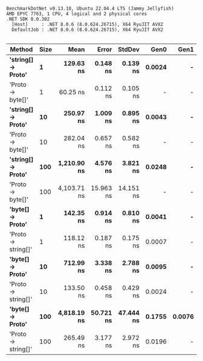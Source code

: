 ```

BenchmarkDotNet v0.13.10, Ubuntu 22.04.4 LTS (Jammy Jellyfish)
AMD EPYC 7763, 1 CPU, 4 logical and 2 physical cores
.NET SDK 8.0.302
  [Host]     : .NET 8.0.6 (8.0.624.26715), X64 RyuJIT AVX2
  DefaultJob : .NET 8.0.6 (8.0.624.26715), X64 RyuJIT AVX2


```
| Method             | Size | Mean        | Error     | StdDev    | Gen0   | Gen1   | Allocated |
|------------------- |----- |------------:|----------:|----------:|-------:|-------:|----------:|
| **&#39;string[] → Proto&#39;** | **1**    |   **129.63 ns** |  **0.148 ns** |  **0.139 ns** | **0.0024** |      **-** |     **208 B** |
| &#39;Proto → byte[]&#39;   | 1    |    60.25 ns |  0.112 ns |  0.105 ns |      - |      - |         - |
| **&#39;string[] → Proto&#39;** | **10**   |   **250.97 ns** |  **1.009 ns** |  **0.895 ns** | **0.0043** |      **-** |     **360 B** |
| &#39;Proto → byte[]&#39;   | 10   |   282.04 ns |  0.657 ns |  0.582 ns |      - |      - |         - |
| **&#39;string[] → Proto&#39;** | **100**  | **1,210.90 ns** |  **4.576 ns** |  **3.821 ns** | **0.0248** |      **-** |    **2224 B** |
| &#39;Proto → byte[]&#39;   | 100  | 4,103.71 ns | 15.963 ns | 14.151 ns |      - |      - |     112 B |
| **&#39;byte[] → Proto&#39;**   | **1**    |   **142.35 ns** |  **0.914 ns** |  **0.810 ns** | **0.0041** |      **-** |     **352 B** |
| &#39;Proto → string[]&#39; | 1    |   118.12 ns |  0.187 ns |  0.175 ns | 0.0007 |      - |      64 B |
| **&#39;byte[] → Proto&#39;**   | **10**   |   **712.99 ns** |  **3.338 ns** |  **2.788 ns** | **0.0095** |      **-** |     **816 B** |
| &#39;Proto → string[]&#39; | 10   |   133.50 ns |  0.458 ns |  0.429 ns | 0.0024 |      - |     208 B |
| **&#39;byte[] → Proto&#39;**   | **100**  | **4,818.19 ns** | **50.721 ns** | **47.444 ns** | **0.1755** | **0.0076** |   **14744 B** |
| &#39;Proto → string[]&#39; | 100  |   265.49 ns |  3.177 ns |  2.972 ns | 0.0196 |      - |    1648 B |
